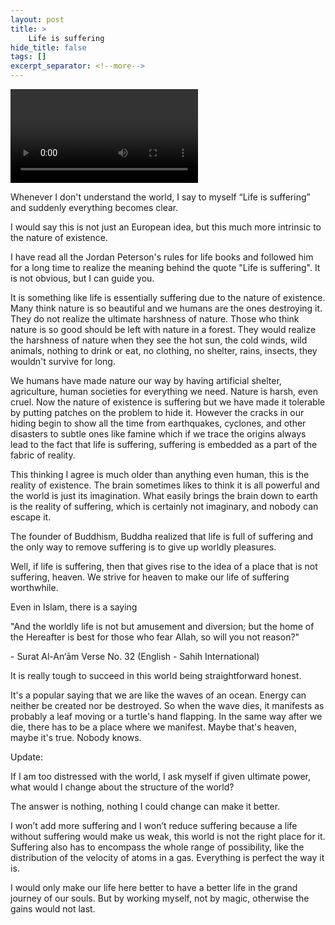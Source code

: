 ```yaml
---
layout: post
title: >
    Life is suffering
hide_title: false
tags: []
excerpt_separator: <!--more-->
---
```


<video controls><source src="/assets/videos/LifeIsSuffering.mp4" type="video/mp4">Life is Suffering - Jordan Peterson</source></video>


Whenever I don't understand the world, I say to myself “Life is suffering” and suddenly everything becomes clear.

I would say this is not just an European idea, but this much more intrinsic to the nature of existence.

I have read all the Jordan Peterson's rules for life books and followed him for a long time to realize the meaning behind the quote "Life is suffering". It is not obvious, but I can guide you.

It is something like life is essentially suffering due to the nature of existence. Many think nature is so beautiful and we humans are the ones destroying it. They do not realize the ultimate harshness of nature. Those who think nature is so good should be left with nature in a forest. They would realize the harshness of nature when they see the hot sun, the cold winds, wild animals, nothing to drink or eat, no clothing, no shelter, rains, insects, they wouldn't survive for long.

We humans have made nature our way by having artificial shelter, agriculture, human societies for everything we need. Nature is harsh, even cruel. Now the nature of existence is suffering but we have made it tolerable by putting patches on the problem to hide it. However the cracks in our hiding begin to show all the time from earthquakes, cyclones, and other disasters to subtle ones like famine which if we trace the origins always lead to the fact that life is suffering, suffering is embedded as a part of the fabric of reality.

This thinking I agree is much older than anything even human, this is the reality of existence. The brain sometimes likes to think it is all powerful and the world is just its imagination. What easily brings the brain down to earth is the reality of suffering, which is certainly not imaginary, and nobody can escape it.

The founder of Buddhism, Buddha realized that life is full of suffering and the only way to remove suffering is to give up worldly pleasures.

Well, if life is suffering, then that gives rise to the idea of a place that is not suffering, heaven. We strive for heaven to make our life of suffering worthwhile.

Even in Islam, there is a saying 

"And the worldly life is not but amusement and diversion; but the home of the Hereafter is best for those who fear Allah, so will you not reason?"

\- Surat Al-An‘ām Verse No. 32 (English - Sahih International)

It is really tough to succeed in this world being straightforward honest.

It's a popular saying that we are like the waves of an ocean. Energy can neither be created nor be destroyed. So when the wave dies, it manifests as probably a leaf moving or a turtle's hand flapping. In the same way after we die, there has to be a place where we manifest. Maybe that's heaven, maybe it's true. Nobody knows.



Update:

If I am too distressed with the world, I ask myself if given ultimate power, what would I change about the structure of the world? 

The answer is nothing, nothing I could change can make it better. 

I won’t add more suffering and I won’t reduce suffering because a life without suffering would make us weak, this world is not the right place for it. Suffering also has to encompass the whole range of possibility, like the distribution of the velocity of atoms in a gas. Everything is perfect the way it is.

I would only make our life here better to have a better life in the grand journey of our souls. But by working myself, not by magic, otherwise the gains would not last.